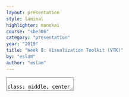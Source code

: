 ```yaml
---
layout: presentation
style: laminal
highlighter: monokai
course: "sbe306"
category: "presentation"
year: "2019"
title: "Week 8: Visualization Toolkit (VTK)"
by: "eslam"
author: "eslam"
---
```

<textarea id="source">

class: middle, center
# Visualization Toolkit (VTK)

Esalm Adel 

eslam.a.mahmoud@eng1.cu.edu.eg

---
## Outlines

* Introduction to volume rendering
    * What is volume rendering? 
    * How to use computer graphics algorithm for visualization of medical images? 
    * Volume coloring, How ?
        * Transfer function basic idea 
        * User adjustable transfer function

---
## Outlines cont,

* Visualization Toolkit (VTK)
    * What is VTK? 
    * How to install VTK ? 
        * Python (Recommended)
        * C++ (Bonus)
    * VTK visualization Pipeline.
    * How to make a GUI app using VTK ? 
        * VTK and Qt integration 
        * Simple surface renderer example
---
## Outlines cont,

* Volume visualization Task
    * Build your own volume rendering app with VTK & Qt
    * Required Features
---
class: middle, center
# Volume Rendering

---

## What is volume rendering ? 

--

* The process of visualization of 3D data

--

* What data ?

--

* Medical images

--

* Each 2D image represent a scan of a slice of human body

--

* Arranging all images together is a 3D volume

---
## What is volume rendering ? 

**Objective** is to create a 3D object like that from series of 2D images

![](../../images/Foot-A-Bones-Blood-Pirouette.gif)

---


## CG for medical visualization

--

How to use CG to visualize 3D volume ? 

--

**Ray casting** for direct volume rendering

--

**Surface extraction** for surface rendering 

--
Transformations

---

## Volume Coloring 

--

Different color for different tissue 

--
How ? 

--
**Basic Idea** map different ranges of intensities to different colors, Where each range represent a different tissue.

![](../../images/tf.png)

---

## Volume coloring in Ray casting

--

Transfer function

-- 

The mapping function that maps intensity ranges to different colors. 

--

Used for ray casting rendering only 

-- 

What about surface rendering ? 

---

class: middle, center

# Visualization Toolkit [VTK](https://vtk.org/)

---

## What is VTk 

![](../../images/vrk-logo.jpeg)

* Open source, object oriented software system for computer graphics and visualization

* It is available in both C++ and Python

* Huge library with different tools for many applications 

---

## VTK Installation 

* Installation from its C++ source code 

```bash
$ git clone https://github.com/Kitware/VTK.git
$ cd VTK 
$ mkdir build
$ cd build 
$ cmake ..
$ make
$ sudo make install
```

* Installation of its python API via anaconda 

```bash
$ conda install -c anaconda vtk
```

---

## Getting started with VTK 

[Basic Example](https://vtk.org/Wiki/VTK/Examples/Python/Cylinder)

```python
#Import library and create cylinder object
import vtk
from vtk.util.colors import tomato

cylinder = vtk.vtkCylinderSource()
cylinder.SetResolution(8)

# Setup pipeline :Mapper, Actor, renderer

#The mapper : responsible for pushing the geometry into the graphics library
cylinderMapper = vtk.vtkPolyDataMapper()
cylinderMapper.SetInputConnection(cylinder.GetOutputPort())
```
---

# Getting started with VTK cont,

```python
# The actor : transformation matrix, and/or texture map.
cylinderActor = vtk.vtkActor()
cylinderActor.SetMapper(cylinderMapper)
cylinderActor.GetProperty().SetColor(tomato)
cylinderActor.RotateX(30.0)
cylinderActor.RotateY(-45.0)
# Renderer : renders into the render window. 
ren = vtk.vtkRenderer()
renWin = vtk.vtkRenderWindow()
renWin.AddRenderer(ren)
# The render window interactor :  captures mouse events 
iren = vtk.vtkRenderWindowInteractor()
iren.SetRenderWindow(renWin)
# Add the actors to the renderer, set the background and size
ren.AddActor(cylinderActor)
ren.SetBackground(0.1, 0.2, 0.4)
renWin.SetSize(200, 200)
# This allows the interactor to initalize itself
iren.Initialize()
om(1.5)
renWin.Render()
# Start the event loop.
iren.Start()
```
---

## Basic Example 

![](../../images/vtk-cylinder.png)

**Let's run it**

---

## VTK Pipeline 

This is the basic pipeline of VTK application

![](../../images/vtk-pipeline.png)

--

You have to define full pipeline for a visualization process.

--

You can modify, adjust the pipeline according to application but main components must be defined.

---

## Medical Example 

![](../../images/vtk-medical.png)

[more examples](https://github.com/Kitware/VTK/tree/master/Examples/Medical/Python) 

---

## GUI App with VTK

--
### How ?

--
Using Qt with VTK 

<img src='../../images/Qt_logo_2015.svg' width='200' height='200'>


---

## Installation of Qt 

* For C++ download and install Qt creator ([here](https://download.qt.io/archive/qt/))
* Installation for python using anaconda 
```bash
$ conda install -c anaconda pyqt 
```

--- 

## Qt Designer 

<img src='../../images/designer.png' width='80%' height='80%'>

---

##  Qt Designer cont, 

once you have finished your design convert it to python source

```bash 
$ pyuic5 myGui.ui > myGui.py 
```

Then you can import it into your app 

```python 
from myGui import *

class AppWindow(QMainWindow):
    def __init__(self):
        super().__init__()
        self.ui = Ui_MainWindow()
        self.ui.setupUi(self)
        self.show

app = QApplication(sys.argv)
w = AppWindow()
w.show()
sys.exit(app.exec_())
```

---

## Qt signal and slots

--

How to respond to changes ? 

--

Signals and slots in Qt 

For example connecting slider change value signal to a slot that handle it

```python 
def sliderSlot(value):
    # Do action with this value
    pass

horizontalSlider.valueChanged.connect(sliderSlot)
```

[more in documentation](https://doc.qt.io/qt-5/signalsandslots.html)

---

class: middle, center
# Volume Rendering Task

---
## Task Requirements
  
* Build your own volume rendering app with VTK & Qt

* Features 
    * Support loading DICOM series dynamically 
    * Surface rendering (With adjustable iso value)
    * Ray casting rendering (with a fixed transfer function)
        * Bonus (Adjustable transfer function)
---
class: middle, center

# Thanks 

</textarea>
    